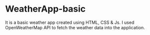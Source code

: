# WeatherApp-basic
It is a basic weather app created using HTML, CSS & Js. I used OpenWeatherMap API to fetch the weather data into the application.

